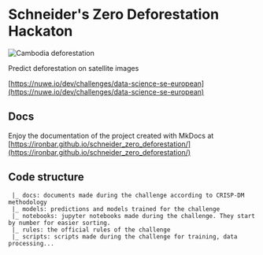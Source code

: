 # Schneider's Zero Deforestation Hackaton

![Cambodia deforestation](https://imgs.mongabay.com/wp-content/uploads/sites/20/2017/01/13151931/0113-rubber-progression.png)

Predict deforestation on satellite images

[https://nuwe.io/dev/challenges/data-science-se-european](https://nuwe.io/dev/challenges/data-science-se-european)

## Docs

Enjoy the documentation of the project created with MkDocs at [https://ironbar.github.io/schneider_zero_deforestation/](https://ironbar.github.io/schneider_zero_deforestation/)

## Code structure

     |_ docs: documents made during the challenge according to CRISP-DM methodology
     |_ models: predictions and models trained for the challenge
     |_ notebooks: jupyter notebooks made during the challenge. They start by number for easier sorting.
     |_ rules: the official rules of the challenge
     |_ scripts: scripts made during the challenge for training, data processing...
